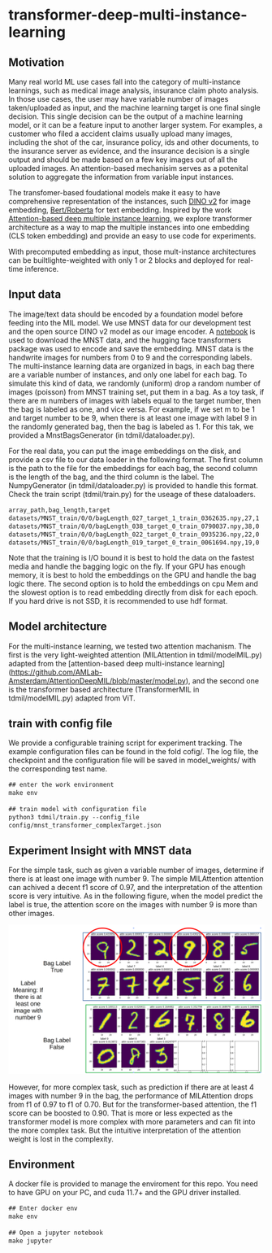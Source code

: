 # transformer-deep-multi-instance-learning

## Motivation
Many real world ML use cases fall into the category of multi-instance learnings, such as medical image analysis, insurance claim photo analysis. In those use cases, the user may have variable number of images taken/uploaded as input, and the machine learning target is one final single decision. This single decision can be the output of a machine learning model, or it can be a feature input to another larger system. For examples, a customer who filed a accident claims usually upload many images, including the shot of the car, insurance policy, ids and other documents, to the insurance server as evidence, and the insurance decision is a single output and should be made based on a few key images out of all the uploaded images. An attention-based mechanisim serves as a potenital solution to aggregate the information from variable input instances. 



The transfomer-based foudational models make it easy to have comprehensive representation of the instances, such [DINO v2](https://arxiv.org/abs/2304.07193) for image embedding, [Bert/Roberta](https://arxiv.org/abs/1907.11692) for text embedding. Inspired by the work [Attention-based deep multiple instance learning](https://arxiv.org/pdf/1802.04712), we explore transformer architecture as a way to map the multiple instances into one embedding (CLS token embedding) and provide an easy to use code for experiments. 

With precomputed embedding as input, those mult-instance architectures can be builtlighte-weighted with only 1 or 2 blocks and deployed for real-time inference. 


## Input data

The image/text data should be encoded by a foundation model before feeding into the MIL model. We use MNST data for our development test and the open source DINO v2 model as our image encoder. A [notebook](notebooks/Minst_data.ipynb) is used to download the MNST data, and the hugging face transformers package was used to encode and save the embedding. MNST data is the handwrite images for numbers from 0 to 9 and the corresponding labels. The multi-instance learning data are organized in bags, in each bag there are a variable number of instances, and only one label for each bag. To simulate this kind of data, we randomly (uniform) drop a random number of images (poisson) from MNST training set, put them in a bag. As a toy task, if there are m numbers of images with labels equal to the target number, then the bag is labeled as one, and vice versa. For example, if we set m to be 1 and target number to be 9, when there is at least one image with label 9 in the randomly generated bag, then the bag is labeled as 1. For this tak, we provided a MnstBagsGenerator (in tdmil/dataloader.py). 


For the real data, you can put the image embeddings on the disk, and provide a csv file to our data loader in the following format. The first column is the path to the file for the embeddings for each bag, the second column is the length of the bag, and the third column is the label. The NumpyGenerator (in tdmil/dataloader.py) is provided to handle this format. Check the train script (tdmil/train.py) for the useage of these dataloaders. 
```
array_path,bag_length,target
datasets/MNST_train/0/0/bagLength_027_target_1_train_0362635.npy,27,1
datasets/MNST_train/0/0/bagLength_038_target_0_train_0790037.npy,38,0
datasets/MNST_train/0/0/bagLength_022_target_0_train_0935236.npy,22,0
datasets/MNST_train/0/0/bagLength_019_target_0_train_0061694.npy,19,0
```

Note that the training is I/O bound it is best to hold the data on the fastest media and handle the bagging logic on the fly. If your GPU has enough memory, it is best to hold the embeddings on the GPU and handle the bag logic there. The second option is to hold the embeddings on cpu Mem and the slowest option is to read embedding directly from disk for each epoch. If you hard drive is not SSD, it is recommended to use hdf format. 

## Model architecture

For the multi-instance learning, we tested two attention machanism. The first is the very light-weighted attention (MILAttention in tdmil/modelMIL.py) adapted from the [attention-based deep multi-instance learning] (https://github.com/AMLab-Amsterdam/AttentionDeepMIL/blob/master/model.py), and the second one is the transformer based architecture (TransformerMIL in tdmil/modelMIL.py) adapted from ViT. 

## train with config file 
We provide a configurable training script for experiment tracking. The example configuration files can be found in the fold cofig/. The log file, the checkpoint and the configuration file will be saved in model_weights/ with the corresponding test name. 

```
## enter the work environment 
make env 

## train model with configuration file 
python3 tdmil/train.py --config_file config/mnst_transformer_complexTarget.json
```

## Experiment Insight with MNST data

For the simple task, such as given a variable number of images, determine if there is at least one image with number 9. The simple MILAttention attention can achived a decent f1 score of 0.97, and the interpretation of the attention score is very intuitive. As in the following figure, when the model predict the label is true, the attention score on the images with number 9 is more than other images. 

<img src="assets/image.png" alt="drawing" width="800"/>


However, for more complex task, such as prediction if there are at least 4 images with number 9 in the bag, the performance of MILAttention drops from f1 of 0.97 to f1 of 0.70. But for the transformer-based attention, the f1 score can be boosted to 0.90. That is more or less expected as the transformer model is more complex with more parameters and can fit into the more complex task. But the intuitive interpretation of the attention weight is lost in the complexity. 


## Environment 
A docker file is provided to manage the enviroment for this repo. You need to have GPU on your PC, and cuda 11.7+ and the GPU driver installed. 
```
## Enter docker env
make env

## Open a jupyter notebook 
make jupyter 
```